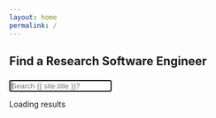 ```yaml
---
layout: home
permalink: /
---
```


## Find a Research Software Engineer


<form action="{{ site.baseurl }}/find-an-rse" method="get">
	<input type="search" name="q" id="search-input" placeholder="Search {{ site.title }}?" style="margin-top:5px" autofocus>
	<input type="submit" value="Search" style="display: none;">
</form>

<p><span id="search-process">Loading</span> results <span id="search-query-container" style="display: none;">for "<strong id="search-query"></strong>"</span></p>
<ul id="search-results"></ul>

<script src="{{ site.baseurl }}/assets/js/lunr.min.js"></script>
<script src="{{ site.baseurl }}/assets/vendor/jquery/jquery.min.js" ></script>
<script>
(function() {
window.data = {}

$.getJSON("https://api.github.com/orgs/{{ site.github_username }}/repos", {
  format: "json"
}).done(function(data) {
  $.each(data, function(key, value) {
    if (value.name.startsWith("{{ site.prefix }}")) {
      var name = value.name.replace("{{ site.prefix }}", "");  
      console.log(value.name);
      $.getJSON("https://www.github.com/" + value.full_name) 
       .done(function(pages, status) {
       if (status === 200) {
         $.each(pages, function(key, value) {
             window.data[key] = value;           
         });
        }
     });
    }
  })
});

  function loadSearch() {
    console.log(window.data)
    var fileref = document.createElement('script')
    fileref.setAttribute("type","text/javascript")
    fileref.setAttribute("src", "{{ site.baseurl }}/assets/js/search.js")
    document.getElementsByTagName("head")[0].appendChild(fileref)
  }
  setTimeout(loadSearch, 1000);
})();


</script>
